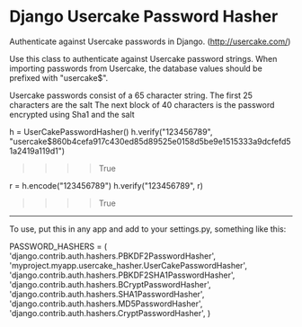 Django Usercake Password Hasher
===============================

Authenticate against Usercake passwords in Django.
(http://usercake.com/)

Use this class to authenticate against Usercake password strings. When importing passwords from Usercake, the database values should be prefixed with "usercake$".

Usercake passwords consist of a 65 character string.
The first 25 characters are the salt
The next block of 40 characters is the password encrypted using Sha1 and the salt

h = UserCakePasswordHasher()
h.verify("123456789", "usercake$860b4cefa917c430ed85d89525e0158d5be9e1515333a9dcfefd51a2419a119d1")
>>>>True

r = h.encode("123456789")
h.verify("123456789", r)
>>>>True

-----------------------------

To use, put this in any app and add to your settings.py, something like this:

PASSWORD_HASHERS = (
    'django.contrib.auth.hashers.PBKDF2PasswordHasher',
    'myproject.myapp.usercake_hasher.UserCakePasswordHasher',
    'django.contrib.auth.hashers.PBKDF2SHA1PasswordHasher',
    'django.contrib.auth.hashers.BCryptPasswordHasher',
    'django.contrib.auth.hashers.SHA1PasswordHasher',
    'django.contrib.auth.hashers.MD5PasswordHasher',
    'django.contrib.auth.hashers.CryptPasswordHasher',
)
